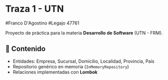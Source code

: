 # Traza 1 - UTN
#Franco D'Agostino
#Legajo 47761

Proyecto de práctica para la materia **Desarrollo de Software** (UTN - FRM).

## 📌 Contenido
- Entidades: Empresa, Sucursal, Domicilio, Localidad, Provincia, País  
- Repositorio genérico en memoria (`InMemoryRepository`)  
- Relaciones implementadas con **Lombok**
